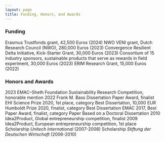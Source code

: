 ```yaml
---
layout: page
title: Funding, Honors, and Awards
---
```



### Funding

<list>Erasmus Trustfonds grant, 42,500 Euros (2024)</list>
<list><me>NWO VENI grant</me>, Dutch Research Council (NWO), 280,000 Euros (2023)</list>
<list>Convergence Resilient Delta Initiative, Kick-Starter Grant, 30,000 Euros (2023)</list>
<list>Consortium of 15 industry sponsors, sustainable products that serve as rewards in field experiment, 30,000 Euros (2023)</list>
<list>ERIM Research Grant, 15,000 Euros (2022)</list>

### Honors and Awards

<list>2023 EMAC–Sheth Foundation Sustainability Research Competition, honorable mention</list>
<list>2022 <me>Frank M. Bass Dissertation Paper Award</me>, finalist</list>
<list><me>EHI Science Prize</me> 2020, 1st place, category Best Dissertation, 10,000 EUR</list>
<list>Humboldt Prize 2020, finalist, category Best Dissertation</list>
<list>EMAC 2017, Best Paper Award, finalist, category Paper Based on a Doctoral Dissertation</list>
<list>2010 Idea2Product, Global entrepreneurship competition, finalist</list>
<list>2009 Idea2Product, European entrepreneurship competition, 1st place</list>
<list>Scholarship <i>Unitech International</i> (2007-2008)</list>
<list>Scholarship <i>Stiftung der Deutschen Wirtschaft</i> (2006-2010)</list>


